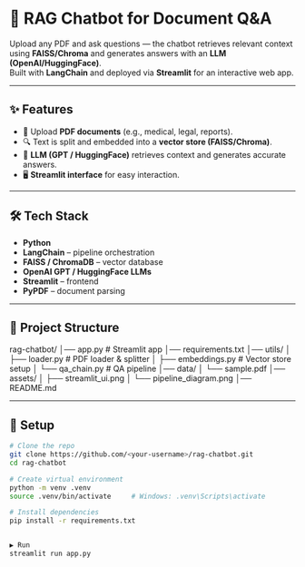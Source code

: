 # 📄 RAG Chatbot for Document Q&A

Upload any PDF and ask questions — the chatbot retrieves relevant context using **FAISS/Chroma** and generates answers with an **LLM (OpenAI/HuggingFace)**.  
Built with **LangChain** and deployed via **Streamlit** for an interactive web app.

---

## ✨ Features
- 📑 Upload **PDF documents** (e.g., medical, legal, reports).
- 🔍 Text is split and embedded into a **vector store (FAISS/Chroma)**.
- 🤖 **LLM (GPT / HuggingFace)** retrieves context and generates accurate answers.
- 🖥️ **Streamlit interface** for easy interaction.

---

## 🛠️ Tech Stack
- **Python**
- **LangChain** – pipeline orchestration
- **FAISS / ChromaDB** – vector database
- **OpenAI GPT / HuggingFace LLMs**
- **Streamlit** – frontend
- **PyPDF** – document parsing

---

## 📂 Project Structure
rag-chatbot/
│── app.py # Streamlit app
│── requirements.txt
│── utils/
│ ├── loader.py # PDF loader & splitter
│ ├── embeddings.py # Vector store setup
│ └── qa_chain.py # QA pipeline
│── data/
│ └── sample.pdf
│── assets/
│ ├── streamlit_ui.png
│ └── pipeline_diagram.png
│── README.md


---

## 🚀 Setup

```bash
# Clone the repo
git clone https://github.com/<your-username>/rag-chatbot.git
cd rag-chatbot

# Create virtual environment
python -m venv .venv
source .venv/bin/activate     # Windows: .venv\Scripts\activate

# Install dependencies
pip install -r requirements.txt


▶️ Run
streamlit run app.py
